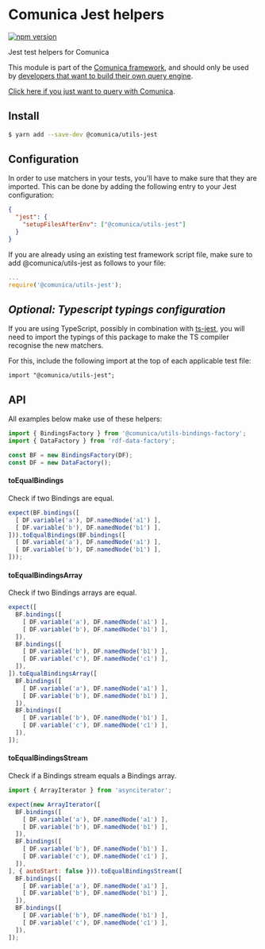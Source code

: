 # Comunica Jest helpers

[![npm version](https://badge.fury.io/js/%40comunica%2Futils-jest.svg)](https://www.npmjs.com/package/@comunica/utils-jest)

Jest test helpers for Comunica

This module is part of the [Comunica framework](https://github.com/comunica/comunica),
and should only be used by [developers that want to build their own query engine](https://comunica.dev/docs/modify/).

[Click here if you just want to query with Comunica](https://comunica.dev/docs/query/).

## Install

```bash
$ yarn add --save-dev @comunica/utils-jest
```

## Configuration

In order to use matchers in your tests,
you'll have to make sure that they are imported.
This can be done by adding the following entry to your Jest configuration:
```json
{
  "jest": {
    "setupFilesAfterEnv": ["@comunica/utils-jest"]
  }
}
```

If you are already using an existing test framework script file,
make sure to add @comunica/utils-jest as follows to your file:
```javascript
...
require('@comunica/utils-jest');
```

## _Optional: Typescript typings configuration_

If you are using TypeScript, possibly in combination with [ts-jest](https://www.npmjs.com/package/ts-jest),
you will need to import the typings of this package to make the TS compiler recognise the new matchers.

For this, include the following import at the top of each applicable test file:
```
import "@comunica/utils-jest";
```

## API

All examples below make use of these helpers:

```js
import { BindingsFactory } from '@comunica/utils-bindings-factory';
import { DataFactory } from 'rdf-data-factory';

const BF = new BindingsFactory(DF);
const DF = new DataFactory();
```

#### toEqualBindings

Check if two Bindings are equal.

```js
expect(BF.bindings([
  [ DF.variable('a'), DF.namedNode('a1') ],
  [ DF.variable('b'), DF.namedNode('b1') ],
])).toEqualBindings(BF.bindings([
  [ DF.variable('a'), DF.namedNode('a1') ],
  [ DF.variable('b'), DF.namedNode('b1') ],
]));
```

#### toEqualBindingsArray

Check if two Bindings arrays are equal.

```js
expect([
  BF.bindings([
    [ DF.variable('a'), DF.namedNode('a1') ],
    [ DF.variable('b'), DF.namedNode('b1') ],
  ]),
  BF.bindings([
    [ DF.variable('b'), DF.namedNode('b1') ],
    [ DF.variable('c'), DF.namedNode('c1') ],
  ]),
]).toEqualBindingsArray([
  BF.bindings([
    [ DF.variable('a'), DF.namedNode('a1') ],
    [ DF.variable('b'), DF.namedNode('b1') ],
  ]),
  BF.bindings([
    [ DF.variable('b'), DF.namedNode('b1') ],
    [ DF.variable('c'), DF.namedNode('c1') ],
  ]),
]);
```

#### toEqualBindingsStream

Check if a Bindings stream equals a Bindings array.

```js
import { ArrayIterator } from 'asynciterator';

expect(new ArrayIterator([
  BF.bindings([
    [ DF.variable('a'), DF.namedNode('a1') ],
    [ DF.variable('b'), DF.namedNode('b1') ],
  ]),
  BF.bindings([
    [ DF.variable('b'), DF.namedNode('b1') ],
    [ DF.variable('c'), DF.namedNode('c1') ],
  ]),
], { autoStart: false })).toEqualBindingsStream([
  BF.bindings([
    [ DF.variable('a'), DF.namedNode('a1') ],
    [ DF.variable('b'), DF.namedNode('b1') ],
  ]),
  BF.bindings([
    [ DF.variable('b'), DF.namedNode('b1') ],
    [ DF.variable('c'), DF.namedNode('c1') ],
  ]),
]);
```
